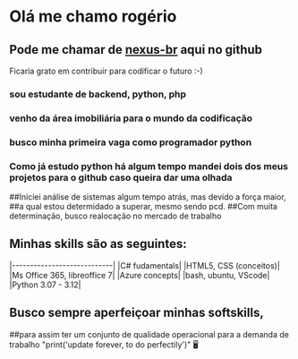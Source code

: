 # Olá me chamo rogério

## Pode me chamar de [nexus-br](https://github.com/nexus-br) aqui no github
Ficaria grato em contribuir para codificar o futuro :-)

### sou estudante de backend, python, php
### venho da área imobiliária para o mundo da codificação
### busco minha primeira vaga como programador python
### Como já estudo python há algum tempo mandei dois dos meus projetos para o github caso queira dar uma olhada

##Iniciei análise de sistemas algum tempo atrás, mas devido a força maior,
##a qual estou determidado a superar, mesmo sendo pcd.
##Com muita determinação, busco realocação no mercado de trabalho

## Minhas skills são as seguintes:
|----------------------------|
|C# fudamentals|
|HTML5, CSS (conceitos)|
|Ms Office 365, libreoffice 7|
|Azure concepts|
|bash, ubuntu, VScode|
|Python 3.07 - 3.12|

## Busco sempre aperfeiçoar minhas softskills,
##para assim ter um conjunto de qualidade operacional para a demanda de trabalho
"print('update forever, to do perfectily')"
🖥
